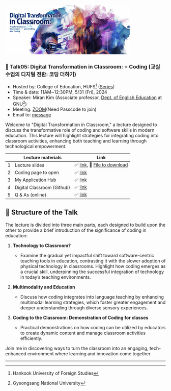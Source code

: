 ![](https://github.com/MK316/workshops/raw/main/20240531_hufs/image0531.png)

### 🌿 Talk05: Digital Transformation in Classroom: + Coding (교실 수업의 디지털 전환: 코딩 더하기)

+ Hosted by: College of Education, HUFS[^1] ([Series](https://builder.hufs.ac.kr/user/boardList.action?command=view&page=1&boardId=26502&boardSeq=185037850))
+ Time & date: 11AM~12:30PM, 5/31 (Fri), 2024
+ Speaker: Miran Kim (Associate professor, [Dept. of English Education](https://englishedu.gnu.ac.kr) at GNU[^2])
+ Meeting: [ZOOM](https://us02web.zoom.us/j/9273550402?pwd=U1grckNhN25xUEkzN3lFcjdqWjVHZz09)(Need Passcode to join)
+ Email to: [message](https://share.hsforms.com/1Av0hl41zRH-ldBftgLjM4Qqhro2)

Welcome to "Digital Transformation in Classroom," a lecture designed to discuss the transformative role of coding and software skills in modern education. This lecture will highlight strategies for integrating coding into classroom activities, enhancing both teaching and learning through technological empowerment.



||Lecture materials | Link|
|--|--|--|
|1|Lecture slides|✅ [link](https://github.com/MK316/workshops/blob/main/20240531_hufs/Hufs0531_slides.pdf), 💾 [File to download](https://github.com/MK316/workshops/raw/main/20240531_hufs/Hufs0531_slides.pdf)|
|2|Coding page to open|✅ [link](https://github.com/MK316/workshops/blob/main/20240531_hufs/240531_HUFS.ipynb)|
|3|My Application Hub|✅ [link](https://mrkim21.github.io)|
|4|Digital Classroom (Github)|✅ [link](https://github.com/MK316/Spring2024/blob/main/README.md)|
|5|Q & As (online)|✅ [link](https://padlet.com/mirankim316/hufs0531)|

## 📙 Structure of the Talk

The lecture is divided into three main parts, each designed to build upon the other to provide a brief introduction of the significance of coding in education:

1. **Technology to Classroom?**
   - Examine the gradual yet impactful shift toward software-centric teaching tools in education, contrasting it with the slower adoption of physical technology in classrooms. Highlight how coding emerges as a crucial skill, underpinning the successful integration of technology in today’s teaching environments.

2. **Multimodality and Education**
   - Discuss how coding integrates into language teaching by enhancing multimodal learning strategies, which foster greater engagement and deeper understanding through diverse sensory experiences.

3. **Coding to the Classroom: Demonstration of Coding for classes**
   - Practical demonstrations on how coding can be utilized by educators to create dynamic content and manage classroom activities efficiently.


Join me in discovering ways to turn the classroom into an engaging, tech-enhanced environment where learning and innovation come together.

---
[^1]: Hankook University of Foreign Studies
[^2]: Gyeongsang National University

